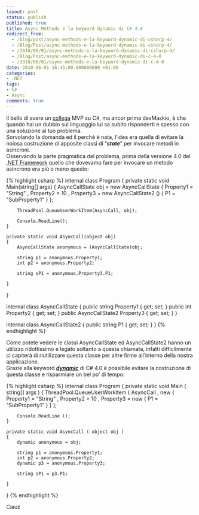 ```yaml
---
layout: post
status: publish
published: true
title: Async Methods e la keyword dynamic di C# 4.0
redirect_from: 
  - /blog/post/async-methods-e-la-keyword-dynamic-di-csharp-4/
  - /Blog/Post/async-methods-e-la-keyword-dynamic-di-csharp-4/
  - /2010/06/01/async-methods-e-la-keyword-dynamic-di-csharp-4/
  - /Blog/Post/async-methods-e-la-keyword-dynamic-di-c-4-0
  - /2010/06/01/async-methods-e-la-keyword-dynamic-di-c-4-0
date: 2010-06-01 16:45:00.000000000 +01:00
categories:
- .NET
tags:
- C#
- Async
comments: true
---
```

<p>Il bello di avere un <a title="Mauro Servienti&#39;s Blog" href="http://topics.it/" rel="nofollow" target="_blank">collega</a> MVP su C#, ma ancor prima devMaskio, è che quando hai un dubbio sul linguaggio lui sa subito risponderti e spesso con una soluzione al tuo problema.     <br />Sorvolando la domanda ed il perchè è nata, l’idea era quella di evitare la noiosa costruzione di apposite classi di “<strong><em>state</em></strong>” per invocare metodi in asincroni.     <br />Osservando la parte pragmatica del problema, prima della versione 4.0 del <a title=".NET Framework Search" href="http://www.imperugo.tostring.it/tags/archive/.net" target="_blank">.NET Framework</a> quello che dovevamo fare per invocare un metodo asincrono era più o meno questo:</p>  {% highlight csharp %}
internal class Program
{
    private static void Main(string[] args)
    {
        AsyncCallState obj = new AsyncCallState
                                 {
                                     Property1 = "String" ,
                                     Property2 = 10 ,
                                     Property3 = new AsyncCallState2 ()
                                                     {
                                                         P1 = "SubProperty1"
                                                     }
                                 };

        ThreadPool.QueueUserWorkItem(AsyncCall, obj);

        Console.ReadLine();
    }

    private static void AsyncCall(object obj)
    {
        AsyncCallState anonymous = (AsyncCallState)obj;

        string p1 = anonymous.Property1;
        int p2 = anonymous.Property2;

        string sP1 = anonymous.Property3.P1;

    }
}

internal class AsyncCallState
{
    public string Property1 { get; set; }
    public int Property2 { get; set; }
    public AsyncCallState2 Property3 { get; set; }
}

internal class AsyncCallState2
{
    public string P1 { get; set; }
}
{% endhighlight %}
<p>Come potete vedere le classi AsyncCallState ed AsyncCallState2 hanno un utilizzo ridottissimo e legato soltanto a questa chiamata, infatti difficilmente ci capiterà di riutilizzare questa classe per altre firme all’interno della nostra applicazione. 
  <br />Grazie alla keyword <em><strong><a title="Using Type dynamic (C# Programming Guide)" href="http://msdn.microsoft.com/en-us/library/dd264736.aspx" rel="nofollow" target="_blank">dynamic</a></strong></em> di C# 4.0 è possibile evitare la costruzione di questa classe e risparmiare un bel po’ di tempo:</p>

{% highlight csharp %}
internal class Program
{
    private static void Main ( string[] args )
    {
        ThreadPool.QueueUserWorkItem ( AsyncCall , new
                                                       {
                                                           Property1 = "String" ,
                                                           Property2 = 10 ,
                                                           Property3 = new
                                                                           {
                                                                               P1 = "SubProperty1"
                                                                           }
                                                       } );

        Console.ReadLine ();
    }

    private static void AsyncCall ( object obj )
    {
        dynamic anonymous = obj;

        string p1 = anonymous.Property1;
        int p2 = anonymous.Property2;
        dynamic p3 = anonymous.Property3;

        string sP1 = p3.P1;

    }
}
{% endhighlight %}
<p>Ciauz</p>
